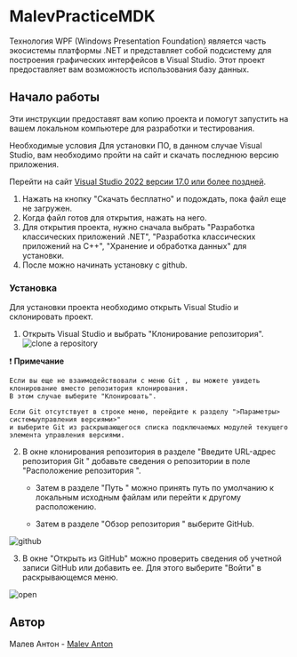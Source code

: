 # MalevPracticeMDK

Технология WPF (Windows Presentation Foundation) является часть экосистемы платформы .NET и представляет собой подсистему для построения графических интерфейсов в Visual Studio. Этот проект предоставляет вам возможность использования базу данных.

## Начало работы
Эти инструкции предоставят вам копию проекта и помогут запустить на вашем локальном компьютере для разработки и тестирования.

Необходимые условия
Для установки ПО, в данном случае Visual Studio, вам необходимо пройти на сайт и скачать последнюю версию приложения.

Перейти на сайт [Visual Studio 2022 версии 17.0 или более поздней](https://visualstudio.microsoft.com/ru/downloads/?utm_medium=microsoft&utm_source=learn.microsoft.com&utm_campaign=inline+link&0utm_content=download+vs2022+desktopguide+winforms).

1. Нажать на кнопку "Скачать бесплатно" и подождать, пока файл еще не загружен.
2. Когда файл готов для открытия, нажать на него.
3. Для открытия проекта, нужно сначала выбрать "Разработка классических приложений .NET",
   "Разработка классических приложений на C++", "Хранение и обработка данных" для установки.
4. После можно начинать установку с github.

### Установка

Для установки проекта необходимо открыть Visual Studio и склонировать проект.

1. Открыть Visual Studio и выбрать "Клонирование репозитория".
![clone a repository](https://learn.microsoft.com/ru-ru/visualstudio/ide/media/vs-2019/open-local-project-from-cloned-repo.png?view=vs-2022)

:heavy_exclamation_mark: **Примечание**
```
Если вы еще не взаимодействовали с меню Git , вы можете увидеть клонирование вместо репозитория клонирования.
В этом случае выберите "Клонировать".

Если Git отсутствует в строке меню, перейдите к разделу ">Параметры> системыуправления версиями>"
и выберите Git из раскрывающегося списка подключаемых модулей текущего элемента управления версиями.
```

2. В окне клонирования репозитория в разделе "Введите URL-адрес репозитория Git " добавьте сведения о репозитории в поле "Расположение репозитория ".

   * Затем в разделе "Путь " можно принять путь по умолчанию к локальным исходным файлам или перейти к другому расположению.

   * Затем в разделе "Обзор репозитория " выберите GitHub.

![github](https://learn.microsoft.com/ru-ru/visualstudio/version-control/media/vs-2022/git-menu-clone-repo-dialog.png?view=vs-2022)

3. В окне "Открыть из GitHub" можно проверить сведения об учетной записи GitHub или добавить ее. Для этого выберите "Войти" в раскрывающемся меню.

![open](https://learn.microsoft.com/ru-ru/visualstudio/version-control/media/vs-2022/git-menu-clone-repo-dialog-github-account.png?view=vs-2022)

## Автор
Малев Антон - [Malev Anton](https://github.com/MalevAnton)
